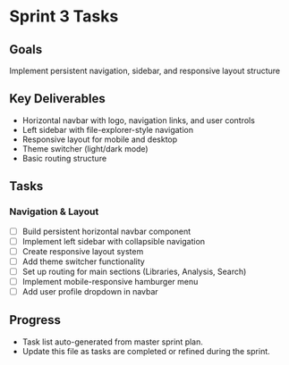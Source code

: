 # Sprint 3 Tasks

## Goals
Implement persistent navigation, sidebar, and responsive layout structure

## Key Deliverables
- Horizontal navbar with logo, navigation links, and user controls
- Left sidebar with file-explorer-style navigation
- Responsive layout for mobile and desktop
- Theme switcher (light/dark mode)
- Basic routing structure

## Tasks

### Navigation & Layout
- [ ] Build persistent horizontal navbar component
- [ ] Implement left sidebar with collapsible navigation
- [ ] Create responsive layout system
- [ ] Add theme switcher functionality
- [ ] Set up routing for main sections (Libraries, Analysis, Search)
- [ ] Implement mobile-responsive hamburger menu
- [ ] Add user profile dropdown in navbar

## Progress

- Task list auto-generated from master sprint plan.
- Update this file as tasks are completed or refined during the sprint. 